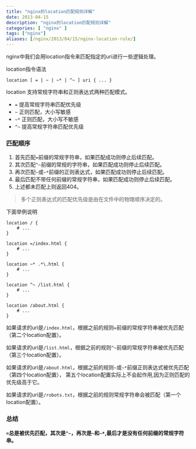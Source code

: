 ```yaml
---
title: "nginx的location匹配规则详解"
date: 2013-04-15
description: "nginx的location匹配规则详解"
categories: [ "nginx" ]
tags: ["nginx"]
aliases: [/nginx/2013/04/15/nginx-location-rule/]
---
```


nginx中我们会用location指令来匹配指定的uri进行一些逻辑处理。

location指令语法

```nginx
location [ = | ~ | ~* | ^~ ] uri { ... }
```
location 支持常规字符串和正则表达式两种匹配模式。

* `=` 提高常规字符串匹配优先级
* `~` 正则匹配，大小写敏感
* `~*` 正则匹配，大小写不敏感 
* `^~` 提高常规字符串匹配优先级

### 匹配顺序

1. 首先匹配`=`前缀的常规字符串，如果匹配成功则停止后续匹配。
2. 其次匹配`^~`前缀的常规的字符串，如果匹配成功则停止后续匹配。
3. 再次匹配`~`或`~*`前缀的正则表达式，如果匹配成功则停止后续匹配。
4. 最后匹配不带任何前缀的常规字符串，如果匹配成功则停止后续匹配。
5. 上述都未匹配上则返回404。
 
> 多个正则表达式的匹配优先级是由在文件中的物理顺序决定的。

下面举例说明

```nginx
location / {
	# ...
}

location =/index.html {
	# ...
}

location ~* .*\.html {
	# ...
}

location ^~ /list.html {
	# ...
}

location /about.html {
	# ...
}
```

如果请求的uri是`/index.html`，根据之前的规则`=`前缀的常规字符串被优先匹配（第二个location配置）。

如果请求的uri是`/list.html`，根据之前的规则`^~`前缀的常规字符串被优先匹配（第三个location配置）。

如果请求的uri是`/about.html`，根据之前的规则`~`或`~*`前缀正则表达式被优先匹配（第四个location配置），
第五个location配置实际上不会起作用,因为正则匹配的优先级高于它。

如果请求的uri是`/robots.txt`，根据之前的规则常规字符串会被匹配（第一个location配置）。

### 总结
**`=`总是被优先匹配，其次是`^~`，再次是`~`和`~*`,最后才是没有任何前缀的常规字符串。**
